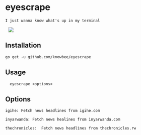 # eyescrape

    I just wanna know what's up in my terminal

<p>
    <img src="https://raw.githubusercontent.com/knowbee/hosting/master/assets/eyescrape.PNG" width="auto" height="auto" hspace="10"/>

</p>

## Installation

`go get -u github.com/knowbee/eyescrape`

## Usage

```
  eyescrape <options>
```

## Options

    igihe: Fetch news headlines from igihe.com

    inyarwanda: Fetch news healines from inyarwanda.com

    thechronicles:  Fetch news headlines from thechronicles.rw
